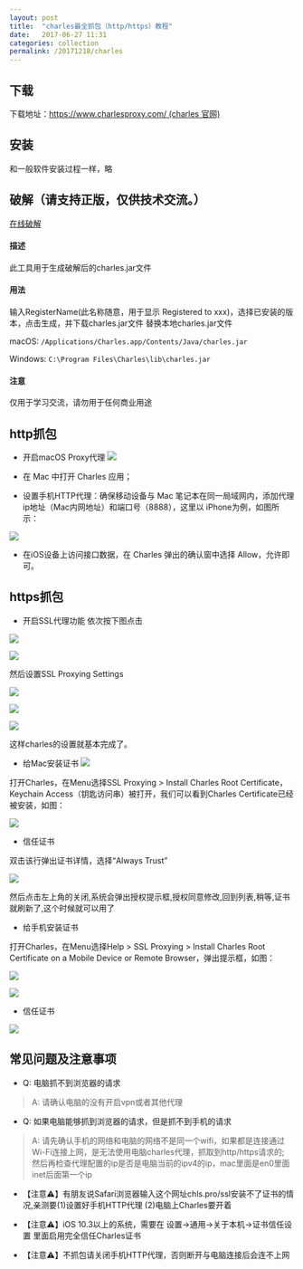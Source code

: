 ```yaml
---
layout: post
title:  "charles最全抓包（http/https）教程"
date:   2017-06-27 11:31
categories: collection
permalink: /20171218/charles
---
```


## 下载
下载地址：[https://www.charlesproxy.com/ (charles 官网)](https://www.charlesproxy.com/)
## 安装
和一般软件安装过程一样，略
## 破解（请支持正版，仅供技术交流。）
[在线破解](https://www.zzzmode.com/mytools/charles/)
#### 描述
此工具用于生成破解后的charles.jar文件
#### 用法
输入RegisterName(此名称随意，用于显示 Registered to xxx)，选择已安装的版本，点击生成，并下载charles.jar文件
替换本地charles.jar文件

macOS: `/Applications/Charles.app/Contents/Java/charles.jar`

Windows: `C:\Program Files\Charles\lib\charles.jar`
#### 注意
仅用于学习交流，请勿用于任何商业用途

## http抓包
- 开启macOS Proxy代理
![](../images/posts/charles_05.png)

- 在 Mac 中打开 Charles 应用；

- 设置手机HTTP代理：确保移动设备与 Mac 笔记本在同一局域网内，添加代理ip地址（Mac内网地址）和端口号（8888），这里以 iPhone为例，如图所示：

![](../images/posts/charles_08.png)

- 在iOS设备上访问接口数据，在 Charles 弹出的确认窗中选择 Allow，允许即可。

## https抓包
- 开启SSL代理功能
依次按下图点击

![](../images/posts/charles_10.png)

![](../images/posts/charles_11.png)

然后设置SSL Proxying Settings

![](../images/posts/charles_12.png)

![](../images/posts/charles_13.png)

![](../images/posts/charles_14.png)

这样charles的设置就基本完成了。

- 给Mac安装证书
![](../images/posts/charles_06.png)

打开Charles，在Menu选择SSL Proxying > Install Charles Root Certificate，Keychain Access（钥匙访问串）被打开，我们可以看到Charles Certificate已经被安装，如图：

![](../images/posts/charles_01.png)

- 信任证书

双击该行弹出证书详情，选择“Always Trust”

![](../images/posts/charles_02.png)

然后点击左上角的关闭,系统会弹出授权提示框,授权同意修改,回到列表,稍等,证书就刷新了,这个时候就可以用了

- 给手机安装证书

打开Charles，在Menu选择Help > SSL Proxying > Install Charles Root Certificate on a Mobile Device or Remote Browser，弹出提示框，如图：

![](../images/posts/charles_07.png)

![](../images/posts/charles_03.png)

- 信任证书

![](../images/posts/charles_09.jpg)



## 常见问题及注意事项
- Q: 电脑抓不到浏览器的请求
> A: 请确认电脑的没有开启vpn或者其他代理
- Q: 如果电脑能够抓到浏览器的请求，但是抓不到手机的请求
> A: 请先确认手机的网络和电脑的网络不是同一个wifi，如果都是连接通过Wi-Fi连接上网，是无法使用电脑charles代理，抓取到http/https请求的;
然后再检查代理配置的ip是否是电脑当前的ipv4的ip，mac里面是en0里面inet后面第一个ip

- 【注意⚠️】有朋友说Safari浏览器输入这个网址chls.pro/ssl安装不了证书的情况,亲测要(1)设置好手机HTTP代理 (2)电脑上Charles要开着

- 【注意⚠️】iOS 10.3以上的系统，需要在 设置→通用→关于本机→证书信任设置 里面启用完全信任Charles证书

- 【注意⚠️】不抓包请关闭手机HTTP代理，否则断开与电脑连接后会连不上网
